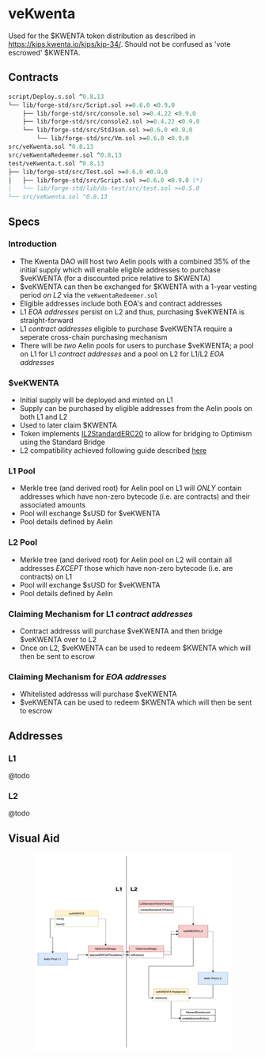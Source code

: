 # veKwenta

Used for the $KWENTA token distribution as described in https://kips.kwenta.io/kips/kip-34/. Should not be confused as 'vote escrowed' $KWENTA.

## Contracts

```ml
script/Deploy.s.sol ^0.8.13
└── lib/forge-std/src/Script.sol >=0.6.0 <0.9.0
    ├── lib/forge-std/src/console.sol >=0.4.22 <0.9.0
    ├── lib/forge-std/src/console2.sol >=0.4.22 <0.9.0
    └── lib/forge-std/src/StdJson.sol >=0.6.0 <0.9.0
        └── lib/forge-std/src/Vm.sol >=0.6.0 <0.9.0
src/veKwenta.sol ^0.8.13
src/veKwentaRedeemer.sol ^0.8.13
test/veKwenta.t.sol ^0.8.13
├── lib/forge-std/src/Test.sol >=0.6.0 <0.9.0
│   ├── lib/forge-std/src/Script.sol >=0.6.0 <0.9.0 (*)
│   └── lib/forge-std/lib/ds-test/src/test.sol >=0.5.0
└── src/veKwenta.sol ^0.8.13
```

## Specs

### Introduction 

* The Kwenta DAO will host two Aelin pools with a combined 35% of the initial supply which will enable eligible addresses to purchase $veKWENTA (for a discounted price relative to $KWENTA)
* $veKWENTA can then be exchanged for $KWENTA with a 1-year vesting period *on L2* via the `veKwentaRedeemer.sol`
* Eligible addresses include both EOA's and contract addresses
* L1 *EOA addresses* persist on L2 and thus, purchasing $veKWENTA is straight-forward 
* L1 *contract addresses* eligible to purchase $veKWENTA require a seperate cross-chain purchasing mechanism
* There will be *two* Aelin pools for users to purchase $veKWENTA; a pool on L1 for L1 *contract addresses* and a pool on L2 for L1/L2 *EOA addresses*

### $veKWENTA

* Initial supply will be deployed and minted on L1
* Supply can be purchased by eligible addresses from the Aelin pools on both L1 and L2
* Used to later claim $KWENTA 
* Token implements [IL2StandardERC20](https://github.com/ethereum-optimism/optimism/blob/develop/packages/contracts/contracts/standards/IL2StandardERC20.sol) to allow for bridging to Optimism using the Standard Bridge
* L2 compatibility achieved following guide described [here](https://github.com/ethereum-optimism/optimism-tutorial/tree/main/standard-bridge-standard-token#deploying-a-standard-token)

### L1 Pool

* Merkle tree (and derived root) for Aelin pool on L1 will *ONLY* contain addresses which have non-zero bytecode (i.e. are contracts) and their associated amounts
* Pool will exchange $sUSD for $veKWENTA
* Pool details defined by Aelin

### L2 Pool

* Merkle tree (and derived root) for Aelin pool on L2 will contain all addresses *EXCEPT* those which have non-zero bytecode (i.e. are contracts) on L1
* Pool will exchange $sUSD for $veKWENTA
* Pool details defined by Aelin

### Claiming Mechanism for L1 *contract addresses*

* Contract addresss will purchase $veKWENTA and then bridge $veKWENTA over to L2
* Once on L2, $veKWENTA can be used to redeem $KWENTA which will then be sent to escrow

### Claiming Mechanism for *EOA addresses*

* Whitelisted addresss will purchase $veKWENTA
* $veKWENTA can be used to redeem $KWENTA which will then be sent to escrow

## Addresses

### L1
@todo
### L2
@todo

## Visual Aid
<p align="center">
  <img src="/veKWENTA_1.jpg" width="400" height="400" alt="veKwenta"/>
</p>
